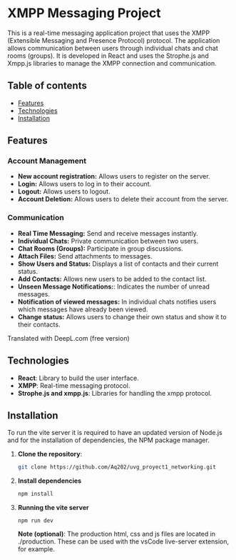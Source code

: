 # XMPP Messaging Project

This is a real-time messaging application project that uses the XMPP (Extensible Messaging and Presence Protocol) protocol. The application allows communication between users through individual chats and chat rooms (groups). It is developed in React and uses the Strophe.js and Xmpp.js libraries to manage the XMPP connection and communication.

## Table of contents

- [Features](#features)
- [Technologies](#technologies)
- [Installation](#installation)

## Features

### Account Management
- **New account registration:** Allows users to register on the server.
- **Login:** Allows users to log in to their account.
- **Logout:** Allows users to logout.
- **Account Deletion:** Allows users to delete their account from the server.

### Communication
- **Real Time Messaging:** Send and receive messages instantly.
- **Individual Chats:** Private communication between two users.
- **Chat Rooms (Groups):** Participate in group discussions.
- **Attach Files:** Send attachments to messages.
- **Show Users and Status:** Displays a list of contacts and their current status.
- **Add Contacts:** Allows new users to be added to the contact list.
- **Unseen Message Notifications:**: Indicates the number of unread messages.
- **Notification of viewed messages:** In individual chats notifies users which messages have already been viewed.
- **Change status:** Allows users to change their own status and show it to their contacts.

Translated with DeepL.com (free version)

## Technologies

- **React**: Library to build the user interface.
- **XMPP**: Real-time messaging protocol.
- **Strophe.js and xmpp.js**: Libraries for handling the xmpp protocol.


## Installation
To run the vite server it is required to have an updated version of Node.js and for the installation of dependencies, the NPM package manager.

1. **Clone the repository**:
   ```bash
   git clone https://github.com/Aq202/uvg_proyect1_networking.git

2. **Install dependencies**
   ```bash
   npm install

3. **Running the vite server**

   ```
   npm run dev
   ```

    **Note (optional)**: The production html, css and js files are located in ./production. These can be used with the vsCode live-server extension, for example.